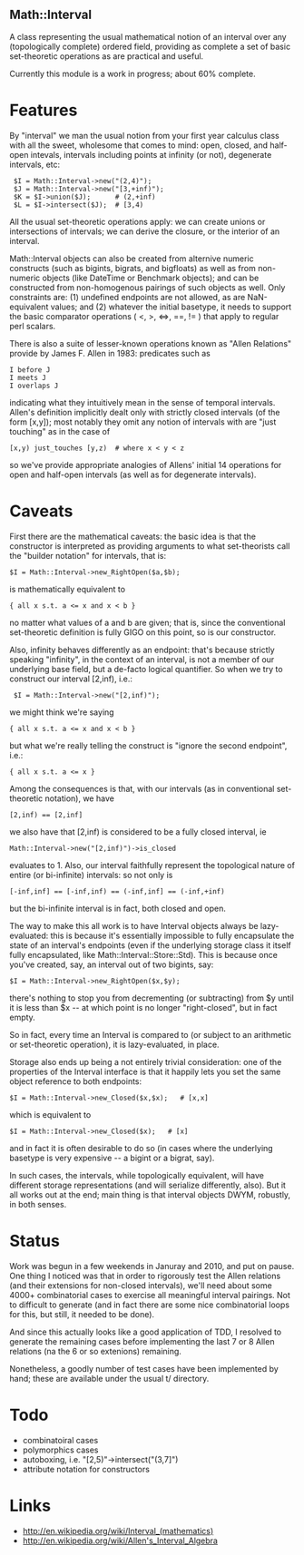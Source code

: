 Math::Interval
--------------

A class representing the usual mathematical notion of an interval over any (topologically complete) ordered field, providing as complete a set of basic set-theoretic operations as are practical and useful.  

Currently this module is a work in progress; about 60% complete.  

Features
========

By "interval" we man the usual notion from your first year calculus class with all the sweet, wholesome that comes to mind:  open, closed, and half-open intevals, intervals including points at infinity (or not), degenerate intervals, etc:
  
     $I = Math::Interval->new("(2,4)");
     $J = Math::Interval->new("[3,+inf)");
     $K = $I->union($J);      # (2,+inf) 
     $L = $I->intersect($J);  # [3,4)

All the usual set-theoretic operations apply:  we can create unions or intersections of intervals; we can derive the closure, or the interior of an interval. 

Math::Interval objects can also be created from alternive numeric constructs (such as bigints, bigrats, and bigfloats) as well as from non-numeric objects (like DateTime or Benchmark objects); and can be constructed from non-homogenous pairings of such objects as well.  Only constraints are:  (1) undefined endpoints are not allowed, as are NaN-equivalent values; and (2) whatever the initial basetype, it needs to support the basic comparator operations ( <, >, <=>, ==, != ) that apply to regular perl scalars.   

There is also a suite of lesser-known operations known as "Allen Relations" provide by James F. Allen in 1983:  predicates such as

    I before J
    I meets J
    I overlaps J

indicating what they intuitively mean in the sense of temporal intervals.  Allen's definition implicitly dealt only with strictly closed intervals (of the form [x,y]); most notably they omit any notion of intervals with are "just touching" as in the case of
  
    [x,y) just_touches [y,z)  # where x < y < z 

so we've provide appropriate analogies of Allens' initial 14 operations  for open and half-open intervals (as well as for degenerate intervals).

Caveats
=======

First there are the mathematical caveats:  the basic idea is that the constructor is interpreted as providing arguments to what set-theorists call the "builder notation" for intervals, that is:
  
    $I = Math::Interval->new_RightOpen($a,$b);

is mathematically equivalent to
   
    { all x s.t. a <= x and x < b }

no matter what values of a and b are given; that is, since the conventional set-theoretic definition is fully GIGO on this point, so is our constructor.  

Also, infinity behaves differently as an endpoint:  that's because strictly speaking "infinity", in the context of an interval, is not a member of our underlying base field, but a de-facto logical quantifier.  So when we try to construct our interval [2,inf), i.e.: 
  
     $I = Math::Interval->new("[2,inf)"); 

we might think we're saying

    { all x s.t. a <= x and x < b }

but what we're really telling the construct is "ignore the second endpoint", i.e.:

    { all x s.t. a <= x }

Among the consequences is that, with our intervals (as in conventional set-theoretic notation), we have
 
    [2,inf) == [2,inf]

we also have that [2,inf) is considered to be a fully closed interval, ie 

    Math::Interval->new("[2,inf)")->is_closed

evaluates to 1.  Also, our interval faithfully represent the topological nature of entire (or bi-infinite) intervals:  so not only is 
  
    [-inf,inf] == [-inf,inf) == (-inf,inf] == (-inf,+inf)

but the bi-infinite interval is in fact, both closed and open.

The way to make this all work is to have Interval objects always be lazy-evaluated: this is because it's essentially impossible to fully encapsulate the state of an interval's endpoints (even if the underlying storage class it itself fully encapsulated, like Math::Interval::Store::Std).  This is because once you've created, say, an interval out of two bigints, say:
    
    $I = Math::Interval->new_RightOpen($x,$y);

there's nothing to stop you from decrementing (or subtracting) from $y until it is less than $x -- at which point is no longer "right-closed", but in fact empty.  

So in fact, every time an Interval is compared to (or subject to an arithmetic or set-theoretic operation), it is lazy-evaluated, in place. 

Storage also ends up being a not entirely trivial consideration:  one of the properties of the Interval interface is that it happily lets you set the same object reference to both endpoints: 

    $I = Math::Interval->new_Closed($x,$x);   # [x,x]

which is equivalent to 

    $I = Math::Interval->new_Closed($x);   # [x]

and in fact it is often desirable to do so (in cases where the underlying basetype is very expensive -- a bigint or a bigrat, say).  

In such cases, the intervals, while topologically equivalent, will have different storage representations (and will serialize differently, also).  But it all works out at the end; main thing is that interval objects DWYM, robustly, in both senses.

Status
======

Work was begun in a few weekends in Januray and 2010, and put on pause.  One thing I noticed was that in order to rigorously test the Allen relations (and their extensions for non-closed intervals), we'll need about some 4000+ combinatorial cases to exercise all meaningful interval pairings.  Not to difficult to generate (and in fact there are some nice combinatorial loops for this, but still, it needed to be done).  

And since this actually looks like a good application of TDD, I resolved to generate the remaining cases before implementing the last 7 or 8 Allen relations (na the 6 or so extenions) remaining.

Nonetheless, a goodly number of test cases have been implemented by hand; these are available under the usual t/ directory.

Todo
====

* combinatoiral cases
* polymorphics cases
* autoboxing, i.e. "[2,5)"->intersect("(3,7]")
* attribute notation for constructors 

Links
=====

* <http://en.wikipedia.org/wiki/Interval_(mathematics)>
* <http://en.wikipedia.org/wiki/Allen's_Interval_Algebra>
